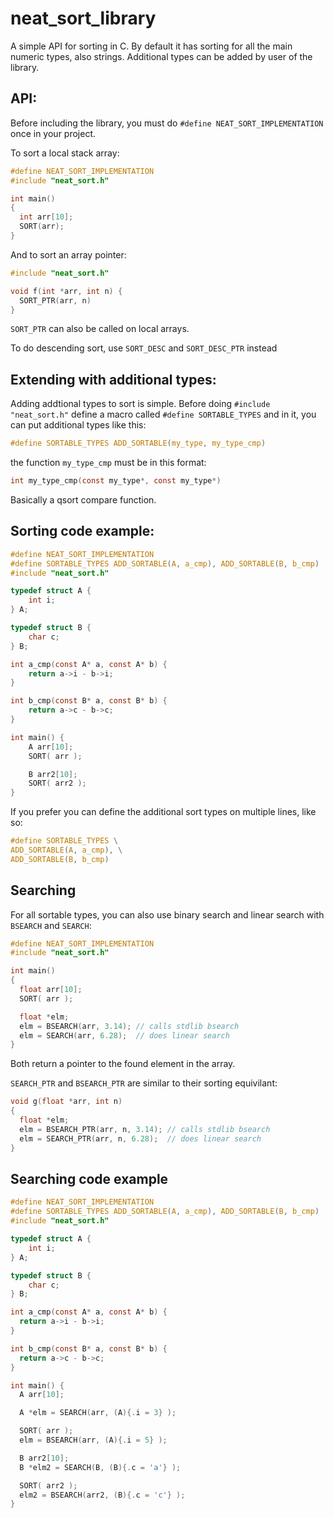 # neat_sort_library

A simple API for sorting in C. By default it has sorting for all the main numeric types, also strings. Additional types can be added by user of the library.

API:
---
Before including the library, you must do ```#define NEAT_SORT_IMPLEMENTATION``` once in your project.

To sort a local stack array:
```C
#define NEAT_SORT_IMPLEMENTATION
#include "neat_sort.h"

int main()
{
  int arr[10];
  SORT(arr);
}
```
And to sort an array pointer:
```C
#include "neat_sort.h"

void f(int *arr, int n) {
  SORT_PTR(arr, n)
}
```
```SORT_PTR``` can also be called on local arrays.

To do descending sort, use ```SORT_DESC``` and ```SORT_DESC_PTR``` instead

Extending with additional types:
---
Adding addtional types to sort is simple. Before doing ```#include "neat_sort.h"``` define a macro called ```#define SORTABLE_TYPES``` and in it, you can put additional types like this:

```C
#define SORTABLE_TYPES ADD_SORTABLE(my_type, my_type_cmp)
```

the function ```my_type_cmp``` must be in this format: 
```C
int my_type_cmp(const my_type*, const my_type*)
```
Basically a qsort compare function.

Sorting code example:
---
```C
#define NEAT_SORT_IMPLEMENTATION
#define SORTABLE_TYPES ADD_SORTABLE(A, a_cmp), ADD_SORTABLE(B, b_cmp)
#include "neat_sort.h"

typedef struct A {
    int i;
} A;

typedef struct B {
    char c;
} B;

int a_cmp(const A* a, const A* b) {
    return a->i - b->i;
}

int b_cmp(const B* a, const B* b) {
    return a->c - b->c;
}

int main() {
    A arr[10];
    SORT( arr );

    B arr2[10];
    SORT( arr2 );
}
```
If you prefer you can define the additional sort types on multiple lines, like so:
```C
#define SORTABLE_TYPES \
ADD_SORTABLE(A, a_cmp), \
ADD_SORTABLE(B, b_cmp)
```

Searching
---
For all sortable types, you can also use binary search and linear search with ```BSEARCH``` and ```SEARCH```:
```C
#define NEAT_SORT_IMPLEMENTATION
#include "neat_sort.h"

int main()
{
  float arr[10];
  SORT( arr );

  float *elm;
  elm = BSEARCH(arr, 3.14); // calls stdlib bsearch
  elm = SEARCH(arr, 6.28);  // does linear search
}
```
Both return a pointer to the found element in the array.

```SEARCH_PTR``` and ```BSEARCH_PTR``` are similar to their sorting equivilant:
```C
void g(float *arr, int n)
{
  float *elm;
  elm = BSEARCH_PTR(arr, n, 3.14); // calls stdlib bsearch
  elm = SEARCH_PTR(arr, n, 6.28);  // does linear search
}
```
Searching code example
---
```C
#define NEAT_SORT_IMPLEMENTATION
#define SORTABLE_TYPES ADD_SORTABLE(A, a_cmp), ADD_SORTABLE(B, b_cmp)
#include "neat_sort.h"

typedef struct A {
    int i;
} A;

typedef struct B {
    char c;
} B;

int a_cmp(const A* a, const A* b) {
  return a->i - b->i;
}

int b_cmp(const B* a, const B* b) {
  return a->c - b->c;
}

int main() {
  A arr[10];

  A *elm = SEARCH(arr, (A){.i = 3} );

  SORT( arr );
  elm = BSEARCH(arr, (A){.i = 5} );

  B arr2[10];
  B *elm2 = SEARCH(B, (B){.c = 'a'} );

  SORT( arr2 );
  elm2 = BSEARCH(arr2, (B){.c = 'c'} );
}
```
